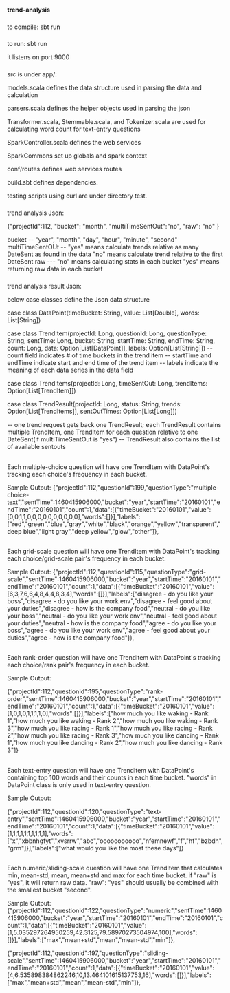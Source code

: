 #### trend-analysis
###
to compile:
sbt run
###
to run:
sbt run

it listens on port 9000

###
src is under app/:

models.scala defines the data structure used in parsing the data and calculation

parsers.scala defines the helper objects used in parsing the json

Transformer.scala, Stemmable.scala, and Tokenizer.scala are used for calculating word count for text-entry questions

SparkController.scala defines the web services 

SparkCommons set up globals and spark context


conf/routes defines web services routes

build.sbt defines dependencies.

testing scripts using curl are under directory test.

###
trend analysis Json:

{"projectId":112, "bucket": "month", "multiTimeSentOut":"no", "raw": "no" }

bucket -- "year", "month", "day", "hour", "minute", "second"
multiTimeSentOUt -- "yes" means calculate trends relative as many DateSent as found in the data
                    "no" means calculate trend relative to the first DateSent
raw   --- "no" means calculating stats in each bucket
          "yes" means returning raw data in each bucket

###
trend analysis result Json:

below case classes define the Json data structure

case class DataPoint(timeBucket: String, value: List[Double], words: List[String])

case class TrendItem(projectId: Long, questionId: Long, questionType: String, sentTime: Long, bucket: String, startTime: String, endTime: String, count: Long, data: Option[List[DataPoint]], labels: Option[List[String]])
-- count field indicates # of time buckets in the trend item
-- startTime and endTime indicate start and end time of the trend item
-- labels indicate the meaning of each data series in the data field

case class TrendItems(projectId: Long, timeSentOut: Long, trendItems: Option[List[TrendItem]])

case class TrendResult(projectId: Long, status: String, trends: Option[List[TrendItems]], sentOutTimes: Option[List[Long]])

-- one trend request gets back one TrendResult; each TrendResult contains multiple TrendItem, one TrendItem for each question relative to one DateSent(if multiTimeSentOut is "yes")
-- TrendResult also contains the list of available sentouts

##
Each multiple-choice question will have one TrendItem with DataPoint's tracking each choice's frequency in each bucket.

Sample Output:
{"projectId":112,"questionId":199,"questionType":"multiple-choice-text","sentTime":1460415906000,"bucket":"year","startTime":"20160101","endTime":"20160101","count":1,"data":[{"timeBucket":"20160101","value":[0,0,1,1,0,0,0,0,0,0,0,0,0,0],"words":[]}],"labels":["red","green","blue","gray","white","black","orange","yellow","transparent","deep blue","light gray","deep yellow","glow","other"]},

##
Each grid-scale question will have one TrendItem with DataPoint's tracking each choice/grid-scale pair's frequency in each bucket.

Sample Output:
{"projectId":112,"questionId":115,"questionType":"grid-scale","sentTime":1460415906000,"bucket":"year","startTime":"20160101","endTime":"20160101","count":1,"data":[{"timeBucket":"20160101","value":[6,3,7,6,6,4,8,4,4,8,3,4],"words":[]}],"labels":["disagree - do you like your boss","disagree - do you like your work env","disagree - feel good about your duties","disagree - how is the company food","neutral - do you like your boss","neutral - do you like your work env","neutral - feel good about your duties","neutral - how is the company food","agree - do you like your boss","agree - do you like your work env","agree - feel good about your duties","agree - how is the company food"]},

##
Each rank-order question will have one TrendItem with DataPoint's tracking each choice/rank pair's frequency in each bucket.

Sample Output:

{"projectId":112,"questionId":195,"questionType":"rank-order","sentTime":1460415906000,"bucket":"year","startTime":"20160101","endTime":"20160101","count":1,"data":[{"timeBucket":"20160101","value":[1,0,1,0,1,1,1,1,0],"words":[]}],"labels":["how much you like waking - Rank 1","how much you like waking - Rank 2","how much you like waking - Rank 3","how much you like racing - Rank 1","how much you like racing - Rank 2","how much you like racing - Rank 3","how much you like dancing - Rank 1","how much you like dancing - Rank 2","how much you like dancing - Rank 3"]}

##
Each text-entry question will have one TrendItem with DataPoint's containing top 100 words and their counts in each time bucket.  "words" in DataPoint class is only used in text-entry question.

Sample Output:

{"projectId":112,"questionId":120,"questionType":"text-entry","sentTime":1460415906000,"bucket":"year","startTime":"20160101","endTime":"20160101","count":1,"data":[{"timeBucket":"20160101","value":[1,1,1,1,1,1,1,1,1,1],"words":["x","xbbnhgfyt","xvsrrw","abc","ooooooooooo","nfemnewf","f","hf","bzbdh","grm"]}],"labels":["what would you like the most these days"]}


##
Each numeric/sliding-scale question will have one TrendItem that calculates min, mean-std, mean, mean+std and max for each time bucket. if "raw" is "yes", it will return raw data. "raw": "yes" should usually be combined with the smallest bucket "second".

Sample Output:
{"projectId":112,"questionId":122,"questionType":"numeric","sentTime":1460415906000,"bucket":"year","startTime":"20160101","endTime":"20160101","count":1,"data":[{"timeBucket":"20160101","value":[1,5.035297264950259,42.3125,79.58970273504974,100],"words":[]}],"labels":["max","mean+std","mean","mean-std","min"]},

{"projectId":112,"questionId":197,"questionType":"sliding-scale","sentTime":1460415906000,"bucket":"year","startTime":"20160101","endTime":"20160101","count":1,"data":[{"timeBucket":"20160101","value":[4,6.535898384862246,10,13.464101615137753,16],"words":[]}],"labels":["max","mean+std","mean","mean-std","min"]},

